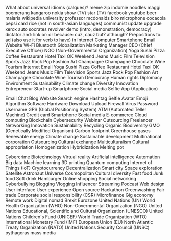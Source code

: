 What about universal idioms (calques)?
meme
zip
indomie
noodles
maggi
boomerang
kangaroo
nokia
show (TV)
star (TV)
facebook
youtube
beer
malaria
wikipedia
university
professor
mcdonalds
biro
microphone
cocacola
pepsi
card
rice (not in south-asian languages)
communist
update
upgrade
xerox
auto
socrates
revolver
demo (intro, demonstration, democracy)
dictator
and: link
or: or
because: cuz, cauz
but?
although?
Prepositions
to: ad (also use it for verb to have)
in
Internet
Computer
Smartphone
Email
Website
Wi-Fi
Bluetooth
Globalization
Marketing
Manager
CEO (Chief Executive Officer)
NGO (Non-Governmental Organization)
Yoga
Sushi
Pizza
Coffee
Restaurant
Hotel
Taxi
OK
Weekend
Jeans
Music
Film
Television
Sports
Jazz
Rock
Pop
Fashion
Art
Champagne
Champagne
Chocolate
Wine
Tourism
Internet
Email
Yoga
Sushi
Pizza
Coffee
Restaurant
Hotel
Taxi
OK
Weekend
Jeans
Music
Film
Television
Sports
Jazz
Rock
Pop
Fashion
Art
Champagne
Chocolate
Wine
Tourism
Democracy
Human rights
Diplomacy
Environment
Sustainability
Climate change
Diversity
Innovation
Entrepreneur
Start-up
Smartphone
Social media
Selfie
App (Application)

Email
Chat
Blog
Website
Search engine
Hashtag
Selfie
Avatar
Emoji
Algorithm
Software
Hardware
Download
Upload
Firewall
Virus
Password
Username
GPS (Global Positioning System)
ATM (Automated Teller Machine)
Credit card
Smartphone
Social media
E-commerce
Cloud computing
Blockchain
Cybersecurity
Webinar
Outsourcing
Freelancer
Networking
Innovation
Sustainability
Recycling
Organic
Biodiversity
GMO (Genetically Modified Organism)
Carbon footprint
Greenhouse gases
Renewable energy
Climate change
Sustainable development
Multinational corporation
Outsourcing
Cultural exchange
Multiculturalism
Cultural appropriation
Homogenization
Hybridization
Melting pot

Cybercrime
Biotechnology
Virtual reality
Artificial intelligence
Automation
Big data
Machine learning
3D printing
Quantum computing
Internet of Things (IoT)
Cryptocurrency
Decentralization
Smart city
Space exploration
Satellite
Astronaut
Universe
Cosmopolitan
Cultural diversity
Fast food
Junk food
Soft drink
Hamburger
Online shopping
Social networking
Cyberbullying
Blogging
Vlogging
Influencer
Streaming
Podcast
Web design
User interface
User experience
Open source
Hackathon
Greenwashing
Fair trade
Corporate social responsibility (CSR)
Microfinance
Gig economy
Remote work
Digital nomad
Brexit
Eurozone
United Nations (UN)
World Health Organization (WHO)
Non-Governmental Organization (NGO)
United Nations Educational, Scientific and Cultural Organization (UNESCO)
United Nations Children's Fund (UNICEF)
World Trade Organization (WTO)
International Monetary Fund (IMF)
European Union (EU)
North Atlantic Treaty Organization (NATO)
United Nations Security Council (UNSC)
pythagoras
mass media